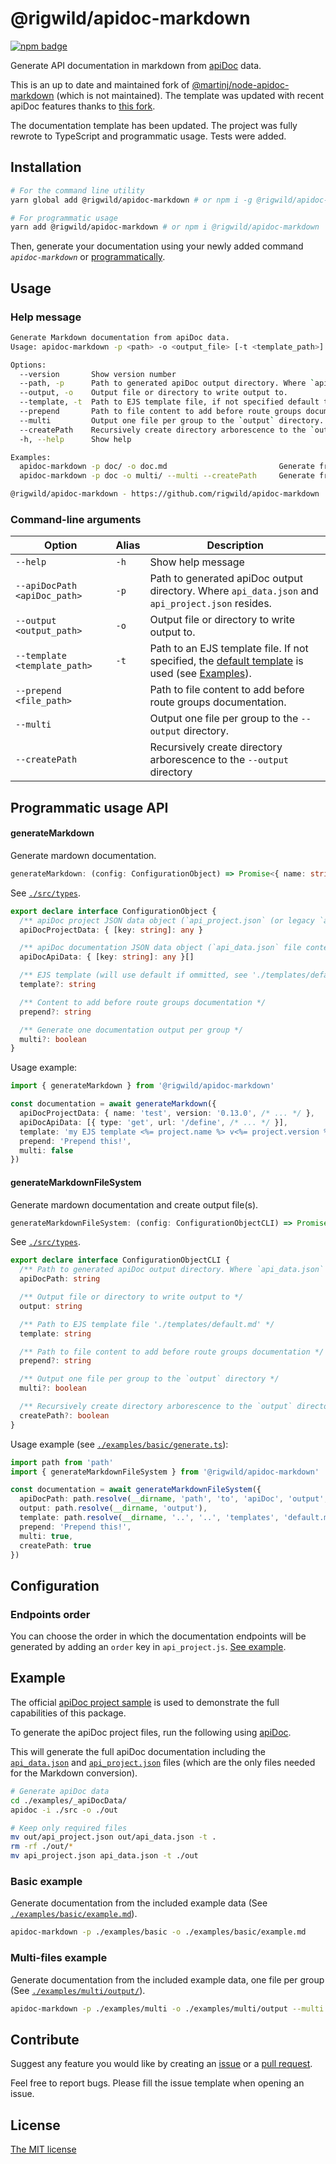 # @rigwild/apidoc-markdown
[![npm badge](https://img.shields.io/npm/v/@rigwild/apidoc-markdown.svg?logo=npm)](https://www.npmjs.com/package/@rigwild/apidoc-markdown)

Generate API documentation in markdown from [apiDoc](https://github.com/apidoc/apidoc) data.

This is an up to date and maintained fork of [@martinj/node-apidoc-markdown](https://github.com/martinj/node-apidoc-markdown) (which is not maintained). The template was updated with recent apiDoc features thanks to [this fork](https://github.com/softdevstory/node-apidoc-markdown).

The documentation template has been updated. The project was fully rewrote to TypeScript and programmatic usage. Tests were added.

## Installation
```bash
# For the command line utility
yarn global add @rigwild/apidoc-markdown # or npm i -g @rigwild/apidoc-markdown

# For programmatic usage
yarn add @rigwild/apidoc-markdown # or npm i @rigwild/apidoc-markdown
```
Then, generate your documentation using your newly added command *`apidoc-markdown`* or [programmatically](#programmatic-usage-API).

## Usage
### Help message
```bash
Generate Markdown documentation from apiDoc data.
Usage: apidoc-markdown -p <path> -o <output_file> [-t <template_path>] [--multi] [--createPath] [--prepend <file_path>]

Options:
  --version       Show version number                                                                                                                [boolean]
  --path, -p      Path to generated apiDoc output directory. Where `api_data.json` and `api_project.json` resides.                         [string] [required]
  --output, -o    Output file or directory to write output to.                                                                             [string] [required]
  --template, -t  Path to EJS template file, if not specified default template will be used.                        [string] [default: "templates/default.md"]
  --prepend       Path to file content to add before route groups documentation.                                                                      [string]
  --multi         Output one file per group to the `output` directory.                                                              [boolean] [default: false]
  --createPath    Recursively create directory arborescence to the `output` directory.                                              [boolean] [default: false]
  -h, --help      Show help                                                                                                                          [boolean]

Examples:
  apidoc-markdown -p doc/ -o doc.md                         Generate from `doc/` apiDoc output to `./doc.md`
  apidoc-markdown -p doc -o multi/ --multi --createPath     Generate from `doc/` apiDoc output to `./multi/<group>.md`

@rigwild/apidoc-markdown - https://github.com/rigwild/apidoc-markdown
```

### Command-line arguments
| Option      | Alias         | Description |
| ----------- | ------------- | ----------- |
| `--help` | `-h` | Show help message |
| `--apiDocPath <apiDoc_path>` | `-p` | Path to generated apiDoc output directory. Where `api_data.json` and `api_project.json` resides. |
| `--output <output_path>` | `-o` | Output file or directory to write output to. |
| `--template <template_path>` | `-t` | Path to an EJS template file. If not specified, the [default template](./templates/default.md) is used (see [Examples](#example)). |
| `--prepend <file_path>` |  | Path to file content to add before route groups documentation. |
| `--multi` |  | Output one file per group to the `--output` directory. |
| `--createPath` |  | Recursively create directory arborescence to the `--output` directory |

## Programmatic usage API
#### generateMarkdown
Generate mardown documentation.

```ts
generateMarkdown: (config: ConfigurationObject) => Promise<{ name: string, content: string }[]>
```

See [`./src/types`](./src/types.ts).
```ts
export declare interface ConfigurationObject {
  /** apiDoc project JSON data object (`api_project.json` (or legacy `apidoc.json`) file content) */
  apiDocProjectData: { [key: string]: any }

  /** apiDoc documentation JSON data object (`api_data.json` file content) */
  apiDocApiData: { [key: string]: any }[]

  /** EJS template (will use default if ommitted, see './templates/default.md'). */
  template?: string

  /** Content to add before route groups documentation */
  prepend?: string

  /** Generate one documentation output per group */
  multi?: boolean
}
```

Usage example:
```ts
import { generateMarkdown } from '@rigwild/apidoc-markdown'

const documentation = await generateMarkdown({
  apiDocProjectData: { name: 'test', version: '0.13.0', /* ... */ },
  apiDocApiData: [{ type: 'get', url: '/define', /* ... */ }],
  template: 'my EJS template <%= project.name %> v<%= project.version %>',
  prepend: 'Prepend this!',
  multi: false
})
```

#### generateMarkdownFileSystem
Generate mardown documentation and create output file(s).

```ts
generateMarkdownFileSystem: (config: ConfigurationObjectCLI) => Promise<{ name: string, content: string }[]>
```

See [`./src/types`](./src/types.ts).
```ts
export declare interface ConfigurationObjectCLI {
  /** Path to generated apiDoc output directory. Where `api_data.json` and `api_project.json` are located */
  apiDocPath: string

  /** Output file or directory to write output to */
  output: string

  /** Path to EJS template file './templates/default.md' */
  template: string

  /** Path to file content to add before route groups documentation */
  prepend?: string

  /** Output one file per group to the `output` directory */
  multi?: boolean

  /** Recursively create directory arborescence to the `output` directory */
  createPath?: boolean
}
```

Usage example (see [`./examples/basic/generate.ts`](./examples/basic/generate.ts)):
```ts
import path from 'path'
import { generateMarkdownFileSystem } from '@rigwild/apidoc-markdown'

const documentation = await generateMarkdownFileSystem({
  apiDocPath: path.resolve(__dirname, 'path', 'to', 'apiDoc', 'output', 'files', 'directory'),
  output: path.resolve(__dirname, 'output'),
  template: path.resolve(__dirname, '..', '..', 'templates', 'default.md'),
  prepend: 'Prepend this!',
  multi: true,
  createPath: true
})
```

## Configuration
### Endpoints order
You can choose the order in which the documentation endpoints will be generated by adding an `order` key in `api_project.js`. [See example](./examples/_apiDocData/out/api_project.json#L15-L22).

## Example
The official [apiDoc project sample](https://github.com/apidoc/apidoc-example) is used to demonstrate the full capabilities of this package.

To generate the apiDoc project files, run the following using [apiDoc](https://github.com/apidoc/apidoc).

This will generate the full apiDoc documentation including the [`api_data.json`](./examples/_apiDocData/out/api_data.json) and [`api_project.json`](./examples/_apiDocData/out/api_project.json) files (which are the only files needed for the Markdown conversion).

```bash
# Generate apiDoc data
cd ./examples/_apiDocData/
apidoc -i ./src -o ./out

# Keep only required files
mv out/api_project.json out/api_data.json -t .
rm -rf ./out/*
mv api_project.json api_data.json -t ./out
```

### Basic example
Generate documentation from the included example data (See [`./examples/basic/example.md`](./examples/basic/example.md)).

```bash
apidoc-markdown -p ./examples/basic -o ./examples/basic/example.md
```

### Multi-files example
Generate documentation from the included example data, one file per group (See [`./examples/multi/output/`](./examples/multi/output/)).

```bash
apidoc-markdown -p ./examples/multi -o ./examples/multi/output --multi --createPath
```

## Contribute
Suggest any feature you would like by creating an [issue](https://github.com/rigwild/apidoc-markdown/issues) or a [pull request](https://github.com/rigwild/apidoc-markdown/pulls).

Feel free to report bugs. Please fill the issue template when opening an issue.

## License
[The MIT license](./LICENSE)
